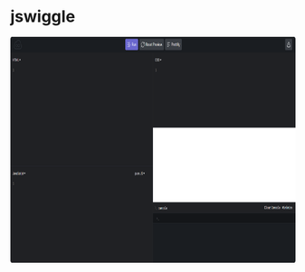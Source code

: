 # jswiggle

<p align="center">
    <img src="https://raw.githubusercontent.com/henrhie/jswiggle/master/img/main.png" height="400">
  </a>
</p>
